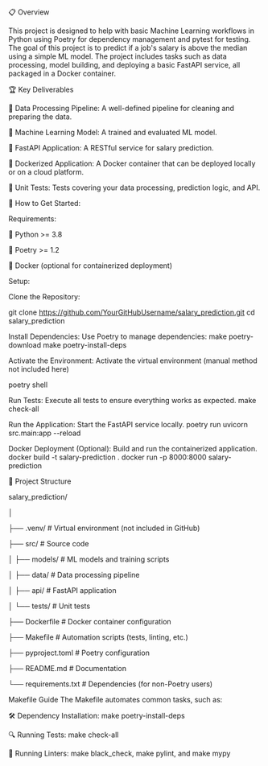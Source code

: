 📋 Overview

This project is designed to help with basic Machine Learning workflows in Python using Poetry for dependency management and pytest for testing. The goal of this project is to predict if a job's salary is above the median using a simple ML model. The project includes tasks such as data processing, model building, and deploying a basic FastAPI service, all packaged in a Docker container.

🏆 Key Deliverables

🧹 Data Processing Pipeline: A well-defined pipeline for cleaning and preparing the data.

🧠 Machine Learning Model: A trained and evaluated ML model.

🔌 FastAPI Application: A RESTful service for salary prediction.

🐳 Dockerized Application: A Docker container that can be deployed locally or on a cloud platform.

🧪 Unit Tests: Tests covering your data processing, prediction logic, and API.


🚀 How to Get Started:

Requirements:

🐍 Python >= 3.8

🧩 Poetry >= 1.2

🐋 Docker (optional for containerized deployment)

Setup:

Clone the Repository:

git clone https://github.com/YourGitHubUsername/salary_prediction.git
cd salary_prediction

Install Dependencies: Use Poetry to manage dependencies:
make poetry-download
make poetry-install-deps

Activate the Environment: Activate the virtual environment (manual method not included here)

poetry shell

Run Tests: Execute all tests to ensure everything works as expected.
make check-all

Run the Application: Start the FastAPI service locally.
poetry run uvicorn src.main:app --reload

Docker Deployment (Optional): Build and run the containerized application.
docker build -t salary-prediction .
docker run -p 8000:8000 salary-prediction

📂 Project Structure

salary_prediction/

│

├── .venv/                  # Virtual environment (not included in GitHub)

├── src/                    # Source code

│   ├── models/             # ML models and training scripts

│   ├── data/               # Data processing pipeline

│   ├── api/                # FastAPI application

│   └── tests/              # Unit tests

├── Dockerfile              # Docker container configuration

├── Makefile                # Automation scripts (tests, linting, etc.)

├── pyproject.toml          # Poetry configuration

├── README.md               # Documentation

└── requirements.txt        # Dependencies (for non-Poetry users)

Makefile Guide
The Makefile automates common tasks, such as:

🛠 Dependency Installation: make poetry-install-deps

🔍 Running Tests: make check-all

🧹 Running Linters: make black_check, make pylint, and make mypy
